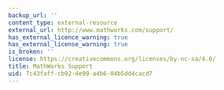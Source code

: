 ```yaml
---
backup_url: ''
content_type: external-resource
external_url: http://www.mathworks.com/support/
has_external_licence_warning: true
has_external_license_warning: true
is_broken: ''
license: https://creativecommons.org/licenses/by-nc-sa/4.0/
title: MathWorks Support
uid: 7c43faff-cb92-4e99-a4b6-04b5dd4cacd7
---
```

